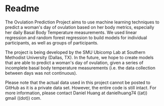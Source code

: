 Readme
==============

The Ovulation Prediction Project aims to use machine learning techniques to predict a woman's day of ovulation based on her body metrics, especially her daily Basal Body Temperature measurements. We used linear regression and random forest regression to build models for individual participants, as well as groups of participants.

The project is being developed by the SMU Ubicomp Lab at Southern Methodist University (Dallas, TX). In the future, we hope to create models that are able to predict a woman's day of ovulation, given a series of incomplete basal body temperature measurements (i.e. the data collection between days was not continuous).

Please note that the actual data used in this project cannot be posted to GitHub as it is a private data set. However, the entire code is still intact. For more information, please contact Daniel Huang at danielhuang74 ((at)) gmail ((dot)) com.
